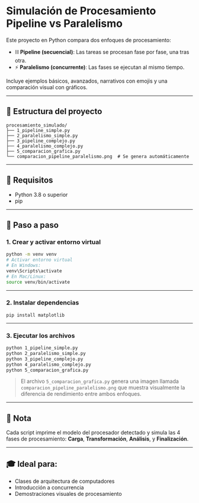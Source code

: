 # Simulación de Procesamiento Pipeline vs Paralelismo

Este proyecto en Python compara dos enfoques de procesamiento:

- ⛓️ **Pipeline (secuencial)**: Las tareas se procesan fase por fase, una tras otra.
- ⚡ **Paralelismo (concurrente)**: Las fases se ejecutan al mismo tiempo.

Incluye ejemplos básicos, avanzados, narrativos con emojis y una comparación visual con gráficos.

---

## 📁 Estructura del proyecto

```
procesamiento_simulado/
├── 1_pipeline_simple.py
├── 2_paralelismo_simple.py
├── 3_pipeline_complejo.py
├── 4_paralelismo_complejo.py
├── 5_comparacion_grafica.py
└── comparacion_pipeline_paralelismo.png  # Se genera automáticamente
```

---

## 🚀 Requisitos

- Python 3.8 o superior
- pip

---

## 🧪 Paso a paso

### 1. Crear y activar entorno virtual

```bash
python -m venv venv
# Activar entorno virtual
# En Windows:
venv\Scripts\activate
# En Mac/Linux:
source venv/bin/activate
```

---

### 2. Instalar dependencias

```bash7
pip install matplotlib
```

---

### 3. Ejecutar los archivos

```bash
python 1_pipeline_simple.py
python 2_paralelismo_simple.py
python 3_pipeline_complejo.py
python 4_paralelismo_complejo.py
python 5_comparacion_grafica.py
```

> El archivo `5_comparacion_grafica.py` genera una imagen llamada `comparacion_pipeline_paralelismo.png` que muestra visualmente la diferencia de rendimiento entre ambos enfoques.

---

## 📌 Nota

Cada script imprime el modelo del procesador detectado y simula las 4 fases de procesamiento: **Carga**, **Transformación**, **Análisis**, y **Finalización**.

---

## 🎓 Ideal para:

- Clases de arquitectura de computadores
- Introducción a concurrencia
- Demostraciones visuales de procesamiento
